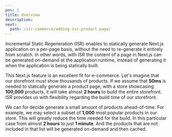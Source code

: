 ```yaml
---
pos: 1
title: Overview 
description: 
next:
  path: /isr-commerce/adding-isr-product-page/
---
```


Incremental Static Regeneration (ISR) enables to statically generate Next.js application on a per-page basis, without the need to re-generate it entirely from scratch. In other words, with ISR the content of a page in Next.js can be generated on-demand at the application runtime, instead of generating it when the application is being statically built.

This Next.js feature is an excellent fit for e-commerce. Let's imagine that our storefront must show thousands of products. If we assume that **50ms** is needed to statically generate a product page, with a store showcasing **100,000** products, it will take almost **2 hours** to build the entire storefront. ISR provides us with flexibility regarding the build time of our storefront.

We can for decide generate a small amount of products ahead-of-time. For example, we may select a subset of **1,000** most popular products in our store. This will greatly reduce the time needed for the build. In this particular case from almost **2 hours** to just **1 minute**. And the products that are not included in that list will be generated on-demand and then cached.
